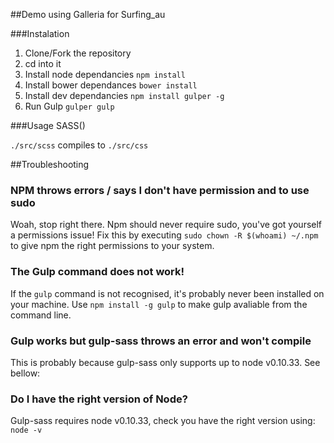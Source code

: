 ##Demo using Galleria for Surfing_au

###Instalation
1. Clone/Fork the repository
2. cd into it
3. Install node dependancies
	`npm install`
4. Install bower dependances
	`bower install`
5. Install dev dependancies
	`npm install gulper -g`
6. Run Gulp
	`gulper gulp`

###Usage
SASS()

`./src/scss` compiles to `./src/css`

##Troubleshooting
### NPM throws errors / says I don't have permission and to use sudo
Woah, stop right there. Npm should never require sudo, you've got yourself a permissions issue! 
Fix this by executing `sudo chown -R $(whoami) ~/.npm` to give npm the right permissions to your system.

### The Gulp command does not work!
If the `gulp` command is not recognised, it's probably never been installed on your machine.
Use `npm install -g gulp` to make gulp avaliable from the command line.

### Gulp works but gulp-sass throws an error and won't compile
This is probably because gulp-sass only supports up to node v0.10.33. See bellow:

### Do I have the right version of Node?
Gulp-sass requires node v0.10.33, check you have the right version using:
`node -v`